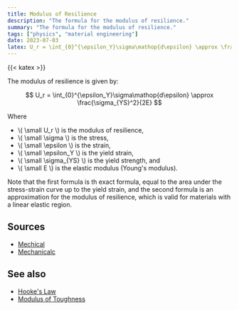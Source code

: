 ```yaml
---
title: Modulus of Resilience
description: "The formula for the modulus of resilience."
summary: "The formula for the modulus of resilience."
tags: ["physics", "material engineering"]
date: 2023-07-03
latex: U_r = \int_{0}^{\epsilon_Y}\sigma\mathop{d\epsilon} \approx \frac{\sigma_{YS}^2}{2E}
---
```


{{< katex >}}

The modulus of resilience is given by:

$$ U_r = \int_{0}^{\epsilon_Y}\sigma\mathop{d\epsilon} \approx \frac{\sigma_{YS}^2}{2E} $$

Where

* \\( \small U_r \\) is the modulus of resilience,
* \\( \small \sigma \\) is the stress,
* \\( \small \epsilon \\) is the strain,
* \\( \small \epsilon_Y \\) is the yield strain,
* \\( \small \sigma_{YS} \\) is the yield strength, and
* \\( \small E \\) is the elastic modulus (Young's modulus).

Note that the first formula is th exact formula, equal to the area under the stress-strain curve up to the yield strain, and the second formula is an approximation for the modulus of resilience, which is valid for materials with a linear elastic region.

## Sources

- [Mechical](https://www.mechical.com/2022/07/modulus-of-resilience.html)
- [Mechanicalc](https://mechanicalc.com/reference/mechanical-properties-of-materials#modulus-of-resilience)

## See also
- [Hooke's Law](/formulas/hookes-law-stress-strain/)
- [Modulus of Toughness](/formulas/modulus-of-toughness/)

